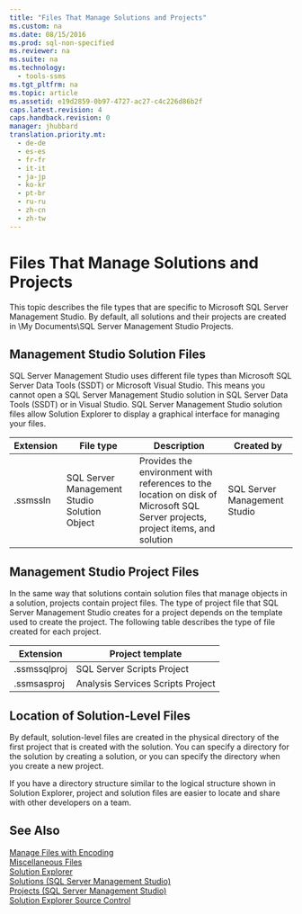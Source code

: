 ```yaml
---
title: "Files That Manage Solutions and Projects"
ms.custom: na
ms.date: 08/15/2016
ms.prod: sql-non-specified
ms.reviewer: na
ms.suite: na
ms.technology: 
  - tools-ssms
ms.tgt_pltfrm: na
ms.topic: article
ms.assetid: e19d2859-0b97-4727-ac27-c4c226d86b2f
caps.latest.revision: 4
caps.handback.revision: 0
manager: jhubbard
translation.priority.mt: 
  - de-de
  - es-es
  - fr-fr
  - it-it
  - ja-jp
  - ko-kr
  - pt-br
  - ru-ru
  - zh-cn
  - zh-tw
---
```

# Files That Manage Solutions and Projects
This topic describes the file types that are specific to  Microsoft  SQL Server Management Studio. By default, all solutions and their projects are created in \My Documents\SQL Server Management Studio Projects.  
  
## Management Studio Solution Files  
SQL Server Management Studio uses different file types than  Microsoft  SQL Server Data Tools (SSDT) or  Microsoft  Visual Studio. This means you cannot open a SQL Server Management Studio solution in SQL Server Data Tools (SSDT) or in Visual Studio. SQL Server Management Studio solution files allow Solution Explorer to display a graphical interface for managing your files.  
  
|Extension|File type|Description|Created by|  
|-------------|-------------|---------------|--------------|  
|.ssmssln|SQL Server Management Studio Solution Object|Provides the environment with references to the location on disk of  Microsoft   SQL Server  projects, project items, and solution|SQL Server Management Studio|  
  
## Management Studio Project Files  
In the same way that solutions contain solution files that manage objects in a solution, projects contain project files. The type of project file that SQL Server Management Studio creates for a project depends on the template used to create the project. The following table describes the type of file created for each project.  
  
|Extension|Project template|  
|-------------|--------------------|  
|.ssmssqlproj| SQL Server  Scripts Project|  
|.ssmsasproj|Analysis Services Scripts Project|  
  
## Location of Solution-Level Files  
By default, solution-level files are created in the physical directory of the first project that is created with the solution. You can specify a directory for the solution by creating a solution, or you can specify the directory when you create a new project.  
  
If you have a directory structure similar to the logical structure shown in Solution Explorer, project and solution files are easier to locate and share with other developers on a team.  
  
## See Also  
[Manage Files with Encoding](../content/Manage-Files-with-Encoding.md)  
[Miscellaneous Files](../content/Miscellaneous-Files.md)  
[Solution Explorer](../content/Solution-Explorer.md)  
[Solutions &#40;SQL Server Management Studio&#41;](../content/Solutions--SQL-Server-Management-Studio-.md)  
[Projects &#40;SQL Server Management Studio&#41;](../content/Projects--SQL-Server-Management-Studio-.md)  
[Solution Explorer Source Control](https://msdn.microsoft.com/en-us/library/ms173879.aspx)  
  

